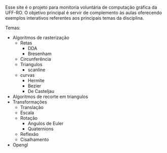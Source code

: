 Esse site é o projeto para monitoria voluntária de computação gráfica da UFF-RO.
O objetivo principal é servir de complemento às aulas oferecendo exemplos interativos referentes aos principais temas da disciplina.

Temas:
- Algoritmos de rasterização
    - Retas
        - DDA
        - Bresenham
    - Circunferência
    - Triangulos
        - scanline
    - curvas
        - Hermite
        - Bezier
        - De Casteljau
- Algoritmos de recorte em triangulos
- Transformações
    - Translação
    - Escala
    - Rotação
        - Angulos de Euler
        - Quaternions
    - Reflexão
    - Cisalhamento
- Opengl
